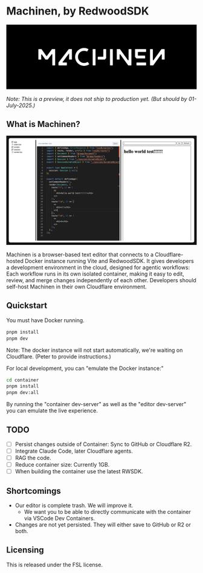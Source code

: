 # Machinen, by RedwoodSDK

![Machinen Logo](./logo.svg)

_Note: This is a preview, it does not ship to production yet. (But should by 01-July-2025.)_

## What is Machinen?

![Machinen Application](./machinen-screenshot.png)

Machinen is a browser-based text editor that connects to a Cloudflare-hosted Docker instance running Vite and RedwoodSDK.
It gives developers a development environment in the cloud, designed for agentic workflows: Each workflow runs in its own isolated container, making it easy to edit, review, and merge changes independently of each other. Developers should self-host Machinen in their own Cloudflare environment.

## Quickstart

You must have Docker running.

```bash
pnpm install
pnpm dev
```

Note: The docker instance will not start automatically, we're waiting on Cloudflare. (Peter to provide instructions.)

For local development, you can "emulate the Docker instance:"

```bash
cd container
pnpm install
pnpm dev:all
```

By running the "container dev-server" as well as the "editor dev-server" you can emulate the live experience.

## TODO

- [ ] Persist changes outside of Container: Sync to GitHub or Cloudflare R2.
- [ ] Integrate Claude Code, later Cloudflare agents.
- [ ] RAG the code.
- [ ] Reduce container size: Currently 1GB.
- [ ] When building the container use the latest RWSDK.

## Shortcomings

- Our editor is complete trash. We will improve it.
  - We want you to be able to directly communicate with the container via VSCode Dev Containers.
- Changes are not yet persisted. They will either save to GitHub or R2 or both.

## Licensing

This is released under the FSL license.
